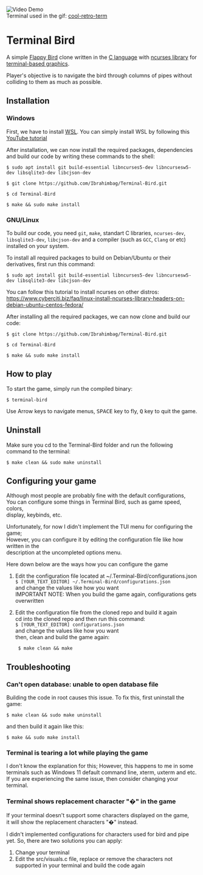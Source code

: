![Video Demo](demo.gif) \
Terminal used in the gif: [cool-retro-term](https://github.com/Swordfish90/cool-retro-term)

# Terminal Bird
A simple [Flappy Bird](https://en.wikipedia.org/wiki/Flappy_Bird) clone written in the [C language](https://en.wikipedia.org/wiki/C_(programming_language)) with [ncurses library](https://en.wikipedia.org/wiki/Ncurses) for [terminal-based graphics](https://en.wikipedia.org/wiki/Text-based_user_interface). 

Player's objective is to navigate the bird through columns of pipes without colliding to them as much as possible.
## Installation
### Windows
First, we have to install [WSL](https://learn.microsoft.com/en-us/windows/wsl/about). You can simply install WSL by following this [YouTube tutorial](https://www.youtube.com/watch?v=wjbbl0TTMeo&t=416s) 

After installation, we can now install the required packages, dependencies and build our code by writing these commands to the shell: 
```console
$ sudo apt install git build-essential libncurses5-dev libncursesw5-dev libsqlite3-dev libcjson-dev

$ git clone https://github.com/Ibrahimbag/Terminal-Bird.git

$ cd Terminal-Bird

$ make && sudo make install
```
### GNU/Linux
To build our code, you need `git`, `make`, standart C libraries, `ncurses-dev`, `libsqlite3-dev`, `libcjson-dev` and a compiler (such as `GCC`, `Clang` or etc) installed on your system.

To install all required packages to build on Debian/Ubuntu or their derivatives, first run this command:
```console
$ sudo apt install git build-essential libncurses5-dev libncursesw5-dev libsqlite3-dev libcjson-dev
```
You can follow this tutorial to install ncurses on other distros: https://www.cyberciti.biz/faq/linux-install-ncurses-library-headers-on-debian-ubuntu-centos-fedora/

After installing all the required packages, we can now clone and build our code:
```console
$ git clone https://github.com/Ibrahimbag/Terminal-Bird.git

$ cd Terminal-Bird

$ make && sudo make install
```

## How to play
To start the game, simply run the compiled binary:
```console
$ terminal-bird
```
Use Arrow keys to navigate menus,
<kbd>SPACE</kbd> key to fly, 
<kbd>Q</kbd> key to quit the game.

## Uninstall
Make sure you cd to the Terminal-Bird folder and run the following command to the terminal:
```console
$ make clean && sudo make uninstall
```

## Configuring your game
Although most people are probably fine with the default configurations, \
You can configure some things in Terminal Bird, such as game speed, colors, \
display, keybinds, etc.

Unfortunately, for now I didn't implement the TUI menu for configuring the game; \
However, you can configure it by editing the configuration file like how written in the \
description at the uncompleted options menu.

Here down below are the ways how you can configure the game 
1. Edit the configuration file located at ~/.Terminal-Bird/configurations.json \
        ```
        $ [YOUR_TEXT_EDITOR] ~/.Terminal-Bird/configurations.json
        ```
        \
        and change the values like how you want
        \
        IMPORTANT NOTE: When you build the game again, configurations gets overwritten

2. Edit the configuration file from the cloned repo and build it again \
        cd into the cloned repo and then run this command: \
        ```
        $ [YOUR_TEXT_EDITOR] configurations.json
        ```
        \
        and change the values like how you want
        \
        then, clean and build the game again:

        $ make clean && make

## Troubleshooting

### Can't open database: unable to open database file
Building the code in root causes this issue.
To fix this, first uninstall the game:
```console
$ make clean && sudo make uninstall
```

and then build it again like this:

```console
$ make && sudo make install
```

### Terminal is tearing a lot while playing the game
I don't know the explanation for this; However, this happens to me in some terminals such as Windows 11 default command line, xterm, uxterm and etc. \
If you are experiencing the same issue, then consider changing your terminal.

### Terminal shows replacement character "�" in the game
If your terminal doesn't support some characters displayed on the game,\
it will show the replacement characters "�" instead.

I didn't implemented configurations for characters used for bird and pipe yet.
So, there are two solutions you can apply:

1. Change your terminal
2. Edit the src/visuals.c file, replace or remove the characters not supported in your terminal and build the code again
